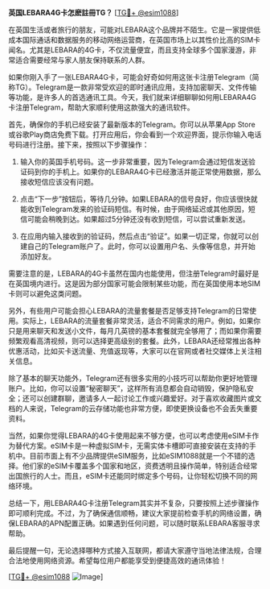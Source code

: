 **英国LEBARA4G卡怎麽註冊TG？** [[TG💪+ @esim1088](https://t.me/s/esim1088)]

在英国生活或者旅行的朋友，可能对LEBARA这个品牌并不陌生。它是一家提供低成本国际通话和数据服务的移动网络运营商，在英国市场上以其性价比高的SIM卡闻名。尤其是LEBARA的4G卡，不仅流量便宜，而且支持全球多个国家漫游，非常适合需要经常与家人朋友保持联系的人群。

如果你刚入手了一张LEBARA4G卡，可能会好奇如何用这张卡注册Telegram（简称TG）。Telegram是一款非常受欢迎的即时通讯应用，支持加密聊天、文件传输等功能，是许多人的首选通讯工具。今天，我们就来详细聊聊如何用LEBARA4G卡注册Telegram，帮助大家顺利使用这款强大的通讯软件。

首先，确保你的手机已经安装了最新版本的Telegram。你可以从苹果App Store或谷歌Play商店免费下载。打开应用后，你会看到一个欢迎界面，提示你输入电话号码进行注册。接下来，按照以下步骤操作：

1. 输入你的英国手机号码。这一步非常重要，因为Telegram会通过短信发送验证码到你的手机上。如果你的LEBARA4G卡已经激活并能正常使用数据，那么接收短信应该没有问题。

2. 点击“下一步”按钮后，等待几分钟。如果LEBARA的信号良好，你应该很快就能收到Telegram发来的验证码短信。有时候，由于网络延迟或其他原因，短信可能会稍晚到达。如果超过5分钟还没有收到短信，可以尝试重新发送。

3. 在应用内输入接收到的验证码，然后点击“验证”。如果一切正常，你就可以创建自己的Telegram账户了。此时，你可以设置用户名、头像等信息，并开始添加好友。

需要注意的是，LEBARA的4G卡虽然在国内也能使用，但注册Telegram时最好是在英国境内进行。这是因为部分国家可能会限制某些功能，而在英国使用本地SIM卡则可以避免这类问题。

另外，有些用户可能会担心LEBARA的流量套餐是否足够支持Telegram的日常使用。实际上，LEBARA的流量套餐非常灵活，适合不同需求的用户。例如，如果你只是用来聊天和发送小文件，每月几英镑的基本套餐就完全够用了；而如果你需要频繁观看高清视频，则可以选择更高级别的套餐。此外，LEBARA还经常推出各种优惠活动，比如买卡送流量、充值返现等，大家可以在官网或者社交媒体上关注相关信息。

除了基本的聊天功能外，Telegram还有很多实用的小技巧可以帮助你更好地管理账户。比如，你可以设置“秘密聊天”，这样所有消息都会自动销毁，保护隐私安全；还可以创建群聊，邀请多人一起讨论工作或兴趣爱好。对于喜欢收藏图片或文档的人来说，Telegram的云存储功能也非常方便，即使更换设备也不会丢失重要资料。

当然，如果你觉得LEBARA的4G卡使用起来不够方便，也可以考虑使用eSIM卡作为替代方案。eSIM卡是一种虚拟SIM卡，无需实体卡槽即可直接安装在支持的手机中。目前市面上有不少品牌提供eSIM服务，比如eSIM1088就是一个不错的选择。他们家的eSIM卡覆盖多个国家和地区，资费透明且操作简单，特别适合经常出国旅行的人士。而且，eSIM卡还能同时绑定多个号码，让你轻松切换不同的网络环境。

总结一下，用LEBARA4G卡注册Telegram其实并不复杂，只要按照上述步骤操作即可顺利完成。不过，为了确保通信顺畅，建议大家提前检查手机的网络设置，确保LEBARA的APN配置正确。如果遇到任何问题，可以随时联系LEBARA客服寻求帮助。

最后提醒一句，无论选择哪种方式接入互联网，都请大家遵守当地法律法规，合理合法地使用网络资源。希望每位用户都能享受到便捷高效的通讯体验！

[[TG💪+ @esim1088](https://t.me/s/esim1088) ![Image](https://i.postimg.cc/4NQfJmqS/Snipaste-2025-05-13-00-14-12.png)]